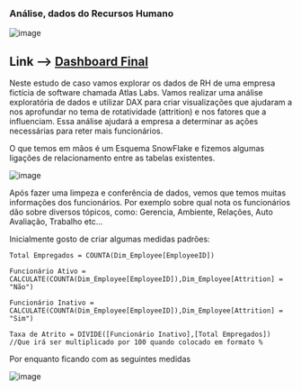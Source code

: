 ### Análise, dados do Recursos Humano

![image](https://github.com/user-attachments/assets/7b808402-2d63-43ff-94fa-d68d539b97e8)

## Link --> [Dashboard Final](linkhere)

Neste estudo de caso vamos explorar os dados de RH de uma empresa fictícia de software chamada Atlas Labs. Vamos realizar uma análise exploratória de dados e utilizar DAX para criar visualizações que ajudaram a nos aprofundar no tema de rotatividade (attrition) e nos fatores que a influenciam. Essa análise ajudará a empresa a determinar as ações necessárias para reter mais funcionários.

O que temos em mãos é um Esquema SnowFlake e fizemos algumas ligações de relacionamento entre as tabelas existentes.

![image](https://github.com/user-attachments/assets/9a02e77f-1d2c-4e28-8a1a-c05f4b6c6a55)

Após fazer uma limpeza e conferência de dados, vemos que temos muitas informações dos funcionários. Por exemplo sobre qual nota os funcionários dão sobre diversos tópicos, como: Gerencia, Ambiente, Relações, Auto Avaliação, Trabalho etc...

Inicialmente gosto de criar algumas medidas padrões:

```
Total Empregados = COUNTA(Dim_Employee[EmployeeID])

Funcionário Ativo = CALCULATE(COUNTA(Dim_Employee[EmployeeID]),Dim_Employee[Attrition] = "Não")

Funcionário Inativo = CALCULATE(COUNTA(Dim_Employee[EmployeeID]),Dim_Employee[Attrition] = "Sim")

Taxa de Atrito = DIVIDE([Funcionário Inativo],[Total Empregados]) //Que irá ser multiplicado por 100 quando colocado em formato %
```

Por enquanto ficando com as seguintes medidas

![image](https://github.com/user-attachments/assets/feb6e7e9-e82c-4b72-a357-38a1a99b66ad)







